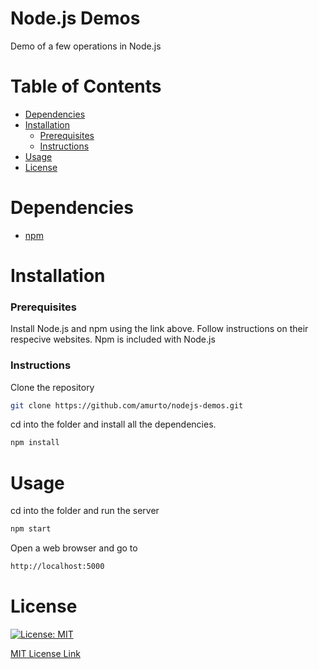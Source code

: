 # Node.js Demos
Demo of a few operations in Node.js

# Table of Contents
* [Dependencies](https://github.com/amurto/nodejs-demos#dependencies)
* [Installation](https://github.com/amurto/nodejs-demos#installation)
  * [Prerequisites](https://github.com/amurto/nodejs-demos#prerequisites)
  * [Instructions](https://github.com/amurto/nodejs-demos#instructions)
* [Usage](https://github.com/amurto/nodejs-demos#usage)
* [License](https://github.com/amurto/nodejs-demos#license)

# Dependencies

* [npm](https://www.npmjs.com/)

# Installation

### Prerequisites

Install Node.js and npm using the link above. Follow instructions on their respecive websites. Npm is included with Node.js

### Instructions

Clone the repository
```bash
git clone https://github.com/amurto/nodejs-demos.git
```

cd into the folder and install all the dependencies.
```bash
npm install
```

# Usage

cd into the folder and run the server
```bash
npm start
```

Open a web browser and go to
```bash
http://localhost:5000
```


# License

[![License: MIT](https://img.shields.io/badge/License-MIT-yellow.svg)](https://opensource.org/licenses/MIT)

[MIT License Link](https://github.com/amurto/nodejs-demos/blob/master/LICENSE)